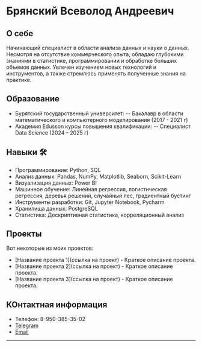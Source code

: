 # Брянский Всеволод Андреевич

## О себе

Начинающий специалист в области анализа данных и науки о данных. Несмотря на отсутствие коммерческого опыта, обладаю глубокими знаниями в статистике, программировании и обработке больших объемов данных. Увлечен изучением новых технологий и инструментов, а также стремлюсь применять полученные знания на практике. 

## Образование

- Бурятский государственный университет:
-- Бакалавр в области математического и компьютерного моделирования (2017 - 2021 г)
- Академия Edusson курсы повышения квалификации:
-- Специалист Data Science (2024 - 2025 г)

## Навыки 🛠️

- Программирование: Python, SQL
- Анализ данных: Pandas, NumPy, Matplotlib, Seaborn, Scikit-Learn
- Визуализация данных: Power BI
- Машинное обучение: Линейная регрессия, логистическая регрессия, деревья решений, случайный лес, градиентный бустинг
- Инструменты разработки: Git, Jupyter Notebook, Pycharm
- Хранилища данных: PostgreSQL
- Статистика: Дескриптивная статистика, корреляционный анализ

## Проекты

Вот некоторые из моих проектов:

- [Название проекта 1](ссылка на проект) - Краткое описание проекта.
- [Название проекта 2](ссылка на проект) - Краткое описание проекта.
- [Название проекта 3](ссылка на проект) - Краткое описание проекта.

## КОнтактная информация

- Телефон: 8-950-385-35-02
- [Telegram](@vsevolodandreewitch)
- [Email](v.bryansckiy@yandex.ru)

---
